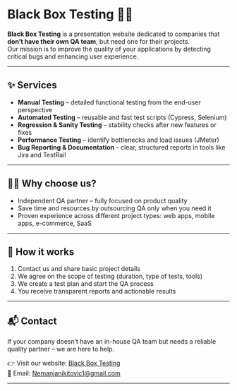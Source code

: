 # Black Box Testing 🕵️‍♂️

**Black Box Testing** is a presentation website dedicated to companies that **don’t have their own QA team**, but need one for their projects.  
Our mission is to improve the quality of your applications by detecting critical bugs and enhancing user experience.  

---

## ✨ Services
- **Manual Testing** – detailed functional testing from the end-user perspective  
- **Automated Testing** – reusable and fast test scripts (Cypress, Selenium)  
- **Regression & Sanity Testing** – stability checks after new features or fixes  
- **Performance Testing** – identify bottlenecks and load issues (JMeter)  
- **Bug Reporting & Documentation** – clear, structured reports in tools like Jira and TestRail  

---

## 👨‍💻 Why choose us?
- Independent QA partner – fully focused on product quality  
- Save time and resources by outsourcing QA only when you need it  
- Proven experience across different project types: web apps, mobile apps, e-commerce, SaaS  

---

## 🚀 How it works
1. Contact us and share basic project details  
2. We agree on the scope of testing (duration, type of tests, tools)  
3. We create a test plan and start the QA process  
4. You receive transparent reports and actionable results  

---

## 📬 Contact
If your company doesn’t have an in-house QA team but needs a reliable quality partner – we are here to help.  

👉 Visit our website: [Black Box Testing](https://github.com/NemanjaNene/Black_Box_Testing)  
📧 Email: Nemanjanikitovic1@gmail.com 

---
